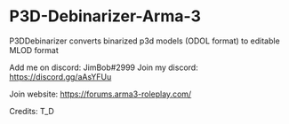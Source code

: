 # P3D-Debinarizer-Arma-3
P3DDebinarizer converts binarized p3d models (ODOL format) to editable MLOD format


Add me on discord: JimBob#2999
Join my discord: https://discord.gg/aAsYFUu



Join website: https://forums.arma3-roleplay.com/

Credits:
T_D

